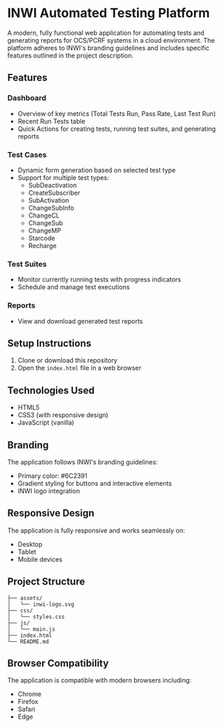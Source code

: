 # INWI Automated Testing Platform

A modern, fully functional web application for automating tests and generating reports for OCS/PCRF systems in a cloud environment. The platform adheres to INWI's branding guidelines and includes specific features outlined in the project description.

## Features

### Dashboard
- Overview of key metrics (Total Tests Run, Pass Rate, Last Test Run)
- Recent Run Tests table
- Quick Actions for creating tests, running test suites, and generating reports

### Test Cases
- Dynamic form generation based on selected test type
- Support for multiple test types:
  - SubDeactivation
  - CreateSubscriber
  - SubActivation
  - ChangeSubInfo
  - ChangeCL
  - ChangeSub
  - ChangeMP
  - Starcode
  - Recharge

### Test Suites
- Monitor currently running tests with progress indicators
- Schedule and manage test executions

### Reports
- View and download generated test reports

## Setup Instructions

1. Clone or download this repository
2. Open the `index.html` file in a web browser

## Technologies Used

- HTML5
- CSS3 (with responsive design)
- JavaScript (vanilla)

## Branding

The application follows INWI's branding guidelines:
- Primary color: #6C2391
- Gradient styling for buttons and interactive elements
- INWI logo integration

## Responsive Design

The application is fully responsive and works seamlessly on:
- Desktop
- Tablet
- Mobile devices

## Project Structure

```
├── assets/
│   └── inwi-logo.svg
├── css/
│   └── styles.css
├── js/
│   └── main.js
├── index.html
└── README.md
```

## Browser Compatibility

The application is compatible with modern browsers including:
- Chrome
- Firefox
- Safari
- Edge